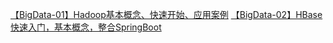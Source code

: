 [【BigData-01】Hadoop基本概念、快速开始、应用案例](./notes/【BigData-01】Hadoop基本概念、快速开始、应用案例.md)
[【BigData-02】HBase快速入门，基本概念，整合SpringBoot](./notes/【BigData-02】HBase快速入门，基本概念，整合SpringBoot.md)


